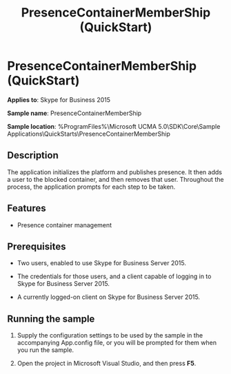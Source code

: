 ﻿---
title: PresenceContainerMemberShip (QuickStart)
description: An overview of PresenceContainerMemberShip (QuickStart).
TOCTitle: PresenceContainerMemberShip (QuickStart)
ms:assetid: 294a3596-07a0-49c7-a416-cd327b7a107a
ms:mtpsurl: https://msdn.microsoft.com/library/Dn454829(v=office.16)
ms:contentKeyID: 65240098
ms.date: 07/27/2015
mtps_version: v=office.16
---

# PresenceContainerMemberShip (QuickStart)

**Applies to**: Skype for Business 2015

**Sample name**: PresenceContainerMemberShip

**Sample location**: %ProgramFiles%\\Microsoft UCMA 5.0\\SDK\\Core\\Sample Applications\\QuickStarts\\PresenceContainerMemberShip

## Description

The application initializes the platform and publishes presence. It then adds a user to the blocked container, and then removes that user. Throughout the process, the application prompts for each step to be taken.

## Features

  - Presence container management

## Prerequisites

  - Two users, enabled to use Skype for Business Server 2015.

  - The credentials for those users, and a client capable of logging in to Skype for Business Server 2015.

  - A currently logged-on client on Skype for Business Server 2015.

## Running the sample

1.  Supply the configuration settings to be used by the sample in the accompanying App.config file, or you will be prompted for them when you run the sample.

2.  Open the project in Microsoft Visual Studio, and then press **F5**.

